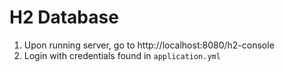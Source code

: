 # H2 Database

1. Upon running server, go to http://localhost:8080/h2-console
2. Login with credentials found in `application.yml`